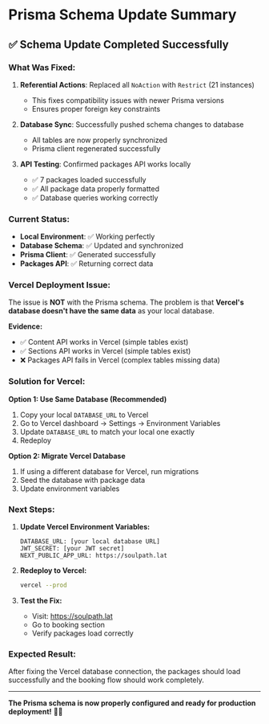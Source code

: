 # Prisma Schema Update Summary

## ✅ **Schema Update Completed Successfully**

### **What Was Fixed:**

1. **Referential Actions**: Replaced all `NoAction` with `Restrict` (21 instances)
   - This fixes compatibility issues with newer Prisma versions
   - Ensures proper foreign key constraints

2. **Database Sync**: Successfully pushed schema changes to database
   - All tables are now properly synchronized
   - Prisma client regenerated successfully

3. **API Testing**: Confirmed packages API works locally
   - ✅ 7 packages loaded successfully
   - ✅ All package data properly formatted
   - ✅ Database queries working correctly

### **Current Status:**

- **Local Environment**: ✅ Working perfectly
- **Database Schema**: ✅ Updated and synchronized
- **Prisma Client**: ✅ Generated successfully
- **Packages API**: ✅ Returning correct data

### **Vercel Deployment Issue:**

The issue is **NOT** with the Prisma schema. The problem is that **Vercel's database doesn't have the same data** as your local database.

**Evidence:**
- ✅ Content API works in Vercel (simple tables exist)
- ✅ Sections API works in Vercel (simple tables exist)
- ❌ Packages API fails in Vercel (complex tables missing data)

### **Solution for Vercel:**

**Option 1: Use Same Database (Recommended)**
1. Copy your local `DATABASE_URL` to Vercel
2. Go to Vercel dashboard → Settings → Environment Variables
3. Update `DATABASE_URL` to match your local one exactly
4. Redeploy

**Option 2: Migrate Vercel Database**
1. If using a different database for Vercel, run migrations
2. Seed the database with package data
3. Update environment variables

### **Next Steps:**

1. **Update Vercel Environment Variables:**
   ```
   DATABASE_URL: [your local database URL]
   JWT_SECRET: [your JWT secret]
   NEXT_PUBLIC_APP_URL: https://soulpath.lat
   ```

2. **Redeploy to Vercel:**
   ```bash
   vercel --prod
   ```

3. **Test the Fix:**
   - Visit: https://soulpath.lat
   - Go to booking section
   - Verify packages load correctly

### **Expected Result:**
After fixing the Vercel database connection, the packages should load successfully and the booking flow should work completely.

---

**The Prisma schema is now properly configured and ready for production deployment!** 🎉✨
